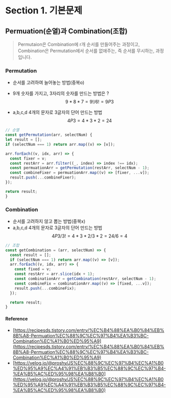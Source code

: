 # Section 1. 기본문제

## Permuation(순열)과 Combination(조합)

> Permutaion은 Combination에 r개 순서를 만들어주는 과정이고, Combination은 Permutation에서 순서를 없애주는, 즉 순서를 무시하는, 과정입니다.

### Permutation

- 순서를 고려하여 늘어놓는 방법(중복o)
- 9개 숫자를 가지고, 3자리의 숫자를 만드는 방법은 ?
  $$9 * 8 * 7 = 9! / 6! = 9P3$$

- a,b,c,d 4개의 문자로 3글자의 단어 만드는 방법
  $$4P3 = 4 * 3 * 2 = 24$$

```JavaScript
// 순열
const getPermutation(arr, selectNum) {
let result = [];
if (selectNum === 1) return arr.map((v) => [v]);

arr.forEach((v, idx, arr) => {
  const fixer = v;
  const restArr = arr.filter((_, index) => index !== idx);
  const permuationArr = getPermutation(restArr, selectNum - 1);
  const combineFixer = permuationArr.map((v) => [fixer, ...v]);
  result.push(...combineFixer);
});

return result;
}

```

### Combination

- 순서를 고려하지 않고 뽑는 방법(중복x)
- a,b,c,d 4개의 문자로 3글자의 단어 만드는 방법
  $$4P3 / 3! = 4 * 3 * 2  / 3 * 2 = 24 / 6 = 4$$

```JavaScript
// 조합
const getCombination = (arr, selectNum) => {
  const result = [];
  if (selectNum === 1) return arr.map((v) => [v]);
  arr.forEach((v, idx, arr) => {
    const fixed = v;
    const restArr = arr.slice(idx + 1);
    const combinationArr = getCombination(restArr, selectNum - 1);
    const combineFix = combinationArr.map((v) => [fixed, ...v]);
    result.push(...combineFix);
  });

  return result;
}
```

#### Reference

- [https://recipesds.tistory.com/entry/%EC%B4%88%EA%B0%84%EB%8B%A8-Permuation%EC%88%9C%EC%97%B4%EA%B3%BC-Combination%EC%A1%B0%ED%95%A9](https://recipesds.tistory.com/entry/%EC%B4%88%EA%B0%84%EB%8B%A8-Permuation%EC%88%9C%EC%97%B4%EA%B3%BC-Combination%EC%A1%B0%ED%95%A9)
- [https://velog.io/@proshy/JS%EC%88%9C%EC%97%B4%EC%A1%B0%ED%95%A9%EC%A4%91%EB%B3%B5%EC%88%9C%EC%97%B4-%EA%B5%AC%ED%95%98%EA%B8%B0](https://velog.io/@proshy/JS%EC%88%9C%EC%97%B4%EC%A1%B0%ED%95%A9%EC%A4%91%EB%B3%B5%EC%88%9C%EC%97%B4-%EA%B5%AC%ED%95%98%EA%B8%B0)
